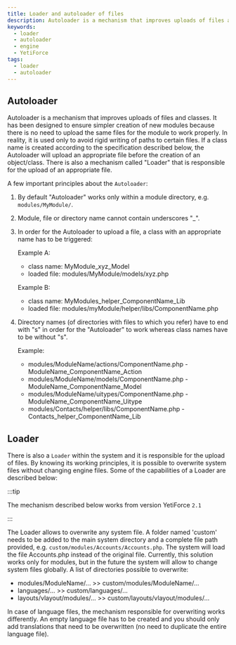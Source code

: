 ```yaml
---
title: Loader and autoloader of files
description: Autoloader is a mechanism that improves uploads of files and classes.
keywords:
  - loader
  - autoloader
  - engine
  - YetiForce
tags:
  - loader
  - autoloader
---
```


## Autoloader

Autoloader is a mechanism that improves uploads of files and classes. It has been designed to ensure simpler creation of new modules because there is no need to upload the same files for the module to work properly. In reality, it is used only to avoid rigid writing of paths to certain files. If a class name is created according to the specification described below, the Autoloader will upload an appropriate file before the creation of an object/class. There is also a mechanism called "Loader" that is responsible for the upload of an appropriate file.

A few important principles about the `Autoloader`:

1. By default "Autoloader" works only within a module directory, e.g. `modules/MyModule/`.

2. Module, file or directory name cannot contain underscores "\_".

3. In order for the Autoloader to upload a file, a class with an appropriate name has to be triggered:

   Example A:

   - class name: MyModule_xyz_Model
   - loaded file: modules/MyModule/models/xyz.php

   Example B:

   - class name: MyModules_helper_ComponentName_Lib
   - loaded file: modules/myModule/helper/libs/ComponentName.php

4. Directory names (of directories with files to which you refer) have to end with "s" in order for the "Autoloader" to work whereas class names have to be without "s".

   Example:

   - modules/ModuleName/actions/ComponentName.php - ModuleName_ComponentName_Action
   - modules/ModuleName/models/ComponentName.php - ModuleName_ComponentName_Model
   - modules/ModuleName/uitypes/ComponentName.php - ModuleName_ComponentName_Uitype
   - modules/Contacts/helper/libs/ComponentName.php - Contacts_helper_ComponentName_Lib

## Loader

There is also a `Loader` within the system and it is responsible for the upload of files. By knowing its working principles, it is possible to overwrite system files without changing engine files. Some of the capabilities of a Loader are described below:

:::tip

The mechanism described below works from version YetiForce `2.1`

:::

The Loader allows to overwrite any system file. A folder named 'custom' needs to be added to the main system directory and a complete file path provided, e.g. `custom/modules/Accounts/Accounts.php`. The system will load the file Accounts.php instead of the original file. Currently, this solution works only for modules, but in the future the system will allow to change system files globally. A list of directories possible to overwrite:

- modules/ModuleName/... >> custom/modules/ModuleName/...
- languages/... >> custom/languages/...
- layouts/vlayout/modules/... >> custom/layouts/vlayout/modules/...

In case of language files, the mechanism responsible for overwriting works differently. An empty language file has to be created and you should only add translations that need to be overwritten (no need to duplicate the entire language file).
